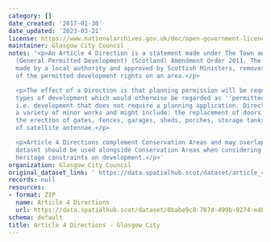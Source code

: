 ```yaml
---
category: []
date_created: '2017-01-30'
date_updated: '2023-03-21'
license: https://www.nationalarchives.gov.uk/doc/open-government-licence/version/3/
maintainer: Glasgow City Council
notes: '<p>An Article 4 Direction is a statement made under The Town and Country Planning
  (General Permitted Development) (Scotland) Amendment Order 2011. The Direction,
  made by a local authority and approved by Scottish Ministers, removes all or some
  of the permitted development rights on an area.</p>

  <p>The effect of a Direction is that planning permission will be required for specific
  types of development which would otherwise be regarded as ''permitted development'',
  i.e. development that does not require a planning application. Directions can cover
  a variety of minor works and might include: the replacement of doors and windows,
  the erection of gates, fences, garages, sheds, porches, storage tanks or the installation
  of satellite antennae.</p>

  <p>Article 4 Directions complement Conservation Areas and may overlap these. This
  dataset should be used alongside Conservation Areas when considering built environment
  heritage constraints on development.</p>'
organization: Glasgow City Council
original_dataset_link: ' https://data.spatialhub.scot/dataset/article_4_directions-gc'
records: null
resources:
- format: ZIP
  name: Article 4 Directions
  url: https://data.spatialhub.scot/dataset/0babe9c8-707d-499b-9274-ed8eb42bf023/resource/f023908d-de6e-46a1-8abf-6ddaa037222c/download/article4directions.zip
schema: default
title: Article 4 Directions - Glasgow City
---
```

